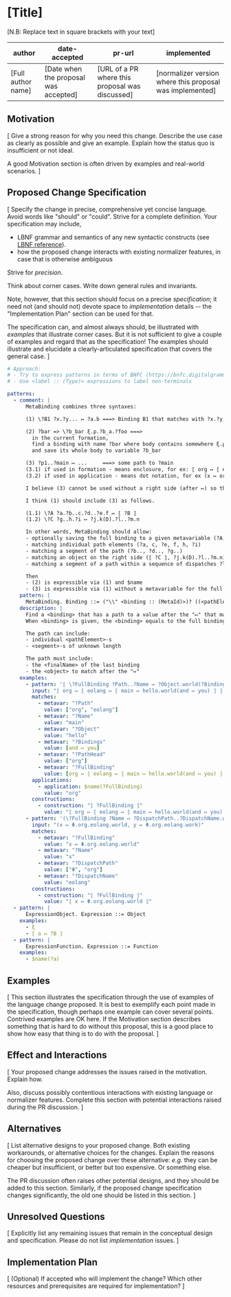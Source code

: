 # [Title]

[N.B: Replace text in square brackets with your text]

| author             | date-accepted                         | pr-url                                          | implemented                                              |
| ------------------ | ------------------------------------- | ----------------------------------------------- | -------------------------------------------------------- |
| [Full author name] | [Date when the proposal was accepted] | [URL of a PR where this proposal was discussed] | [normalizer version where this proposal was implemented] |

## Motivation

[
Give a strong reason for why you need this change.
Describe the use case as clearly as possible and give an example.
Explain how the status quo is insufficient or not ideal.

A good Motivation section is often driven by examples and real-world scenarios.
]

## Proposed Change Specification

[
Specify the change in precise, comprehensive yet concise language.
Avoid words like "should" or "could".
Strive for a complete definition.
Your specification may include,

- LBNF grammar and semantics of any new syntactic constructs (see [LBNF reference](https://bnfc.readthedocs.io/en/latest/lbnf.html)).
- how the proposed change interacts with existing normalizer features, in case that is otherwise ambiguous

Strive for *precision*.

Think about corner cases. Write down
general rules and invariants.

Note, however, that this section should focus on a precise
*specification*; it need not (and should not) devote space to
*implementation* details -- the "Implementation Plan" section can be used for that.

The specification can, and almost always should, be illustrated with
*examples* that illustrate corner cases. But it is not sufficient to
give a couple of examples and regard that as the specification! The
examples should illustrate and elucidate a clearly-articulated
specification that covers the general case.
]

```yaml
# Approach:
# - Try to express patterns in terms of BNFC (https://bnfc.digitalgrammars.com/) (with slight modifications)
# - Use <label :: (Type)> expressions to label non-terminals

patterns:
  - comment: |
      MetaBinding combines three syntaxes:

      (1) \?B1 ?x.?y... ↦ ?a.b ===> Binding B1 that matches with ?x.?y... ↦ ?a.b, can be used futher as ?B1

      (2) ?bar => \?b_bar ξ.ρ.?b_a.?foo ===>
        in the current formation,
        find a binding with name ?bar where body contains somewhere ξ.ρ.?b_a.?foo,
        and save its whole body to variable ?b_bar

      (3) ?p1..?main ↦ ...     ===> some path to ?main
      (3.1) if used in formation - means enclosure, for ex: ⟦ org ↦ ⟦ eolang ↦ ⟦ main ↦ ... ⟧ ⟧ ⟧
      (3.2) if used in application - means dot notation, for ex (x ↦ org.eolang.main)

      I believe (3) cannot be used without a right side (after ↦) so that I know when to stop searching.

      I think (1) should include (3) as follows.

      (1.1) \?A ?a.?b..c.?d..?e.f ↦ ⟦ ?B ⟧
      (1.2) \?C ?g..h.?i ↦ ?j.k(D).?l..?m.n

      In other words, MetaBinding should allow:
      - optionally saving the full binding to a given metavariable (?A, ?C)
      - matching individual path elements (?a, c, ?e, f, h, ?i)
      - matching a segment of the path (?b.., ?d.., ?g..)
      - matching an object on the right side (⟦ ?C ⟧, ?j.k(D).?l..?m.n)
      - matching a segment of a path within a sequence of dispatches ?l..

      Then
      - (2) is expressible via (1) and $name
      - (3) is expressible via (1) without a metavariable for the full binding
    pattern: |
      MetaBinding. Binding ::= ("\\" <binding :: (MetaId)>)? ((<pathElement :: (Attribute)> ".")* (<segment :: (MetaId)> "..")? (<name :: (Attribute)>) ".")* (<finalName :: (Attribute)>) "↦" <object :: (Object)>
    description: |
      Find a <binding> that has a path to a value after the "↦" that matches a given <object>.
      When <binding> is given, the <binding> equals to the full binding.

      The path can include:
      - individual <pathElement>-s
      - <segment>-s of unknown length

      The path must include:
      - the <finalName> of the last binding
      - the <object> to match after the "↦"
    examples:
      - pattern: '⟦ \?FullBinding ?Path..?Name ↦ ?Object.world(?Bindings) ⟧'
        input: "⟦ org ↦ ⟦ eolang ↦ ⟦ main ↦ hello.world(and ↦ you) ⟧ ⟧ ⟧"
        matches:
          - metavar: "?Path"
            value: ["org", "eolang"]
          - metavar: "?Name"
            value: "main"
          - metavar: "?Object"
            value: "hello"
          - metavar: "?Bindings"
            value: [and ↦ you]
          - metavar: "?PathHead"
            value: ["org"]
          - metavar: "?FullBinding"
            value: [org ↦ ⟦ eolang ↦ ⟦ main ↦ hello.world(and ↦ you) ⟧ ⟧]
        applications:
          - application: $name(?FullBinding)
            value: "org"
        constructions:
          - construction: "⟦ ?FullBinding ⟧"
            value: "⟦ org ↦ ⟦ eolang ↦ ⟦ main ↦ hello.world(and ↦ you) ⟧ ⟧ ⟧"
      - pattern: '(\?FullBinding ?Name ↦ ?DispatchPath..?DispatchName.world)'
        input: "(x ↦ Φ.org.eolang.world, y ↦ Φ.org.eolang.work)"
        matches:
          - metavar: "?FullBinding"
            value: "x ↦ Φ.org.eolang.world"
          - metavar: "?Name"
            value: "x"
          - metavar: "?DispatchPath"
            value: ["Φ", "org"]
          - metavar: "?DispatchName"
            value: "eolang"
        constructions:
          - construction: "⟦ ?FullBinding ⟧"
            value: "⟦ x ↦ Φ.org.eolang.world ⟧"
  - pattern: |
      ExpressionObject. Expression ::= Object
    examples:
      - ξ
      - ⟦ a ↦ ?B ⟧
  - pattern: |
      ExpressionFunction. Expression ::= Function
    examples:
      - $name(?a)
```

## Examples

[
This section illustrates the specification through the use of examples of the
language change proposed. It is best to exemplify each point made in the
specification, though perhaps one example can cover several points. Contrived
examples are OK here. If the Motivation section describes something that is
hard to do without this proposal, this is a good place to show how easy that
thing is to do with the proposal.
]

## Effect and Interactions

[
Your proposed change addresses the issues raised in the
motivation. Explain how.

Also, discuss possibly contentious interactions with existing language or normalizer
features. Complete this section with potential interactions raised
during the PR discussion.
]

## Alternatives

[
List alternative designs to your proposed change. Both existing
workarounds, or alternative choices for the changes. Explain
the reasons for choosing the proposed change over these alternative:
*e.g.* they can be cheaper but insufficient, or better but too
expensive. Or something else.

The PR discussion often raises other potential designs, and they should be
added to this section. Similarly, if the proposed change
specification changes significantly, the old one should be listed in
this section.
]

## Unresolved Questions

[
Explicitly list any remaining issues that remain in the conceptual design and
specification. Please do not list *implementation* issues.
]

## Implementation Plan

[
(Optional) If accepted who will implement the change?
Which other resources and prerequisites are required for implementation?
]
